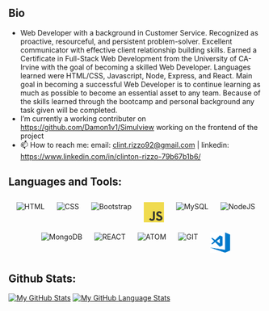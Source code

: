 ## Bio
- Web Developer with a background in Customer Service. Recognized as proactive, resourceful, and persistent problem-solver. Excellent communicator with effective client         relationship building skills. Earned a Certificate in Full-Stack Web Development from the University of CA-Irvine with the goal of becoming a skilled Web Developer. Languages learned were HTML/CSS, Javascript, Node, Express, and React. Main goal in becoming a successful Web Developer is to continue learning as much as possible to become an essential asset to any team. Because of the skills learned through the bootcamp and personal background any task given will be completed.
- I’m currently a working contributer on https://github.com/Damon1v1/Simulview working on the frontend of the project
- 📫 How to reach me: email: clint.rizzo92@gmail.com | linkedin: https://www.linkedin.com/in/clinton-rizzo-79b67b1b6/

## Languages and Tools:
<p align="center">
<img src="https://image.freepik.com/free-icon/html-file-with-code-symbol_318-45756.jpg" alt="HTML" height="40" style="vertical-align:top; margin:10px">
<img src="https://c1.klipartz.com/pngpicture/980/312/sticker-png-html-logo-css3-javascript-web-design-css-grid-layout-html5-electric-blue-symbol.png" alt="CSS" height="40" style="vertical-align:top; margin:10px">
<img src="https://tse2.mm.bing.net/th?id=OIP.GQ1CUtFYAi8c2b-pThbpJQHaGF&pid=Api&P=0&w=211&h=174" alt="Bootstrap" height="40" style="vertical-align:top; margin:10px">
<img src="https://raw.githubusercontent.com/github/explore/80688e429a7d4ef2fca1e82350fe8e3517d3494d/topics/javascript/javascript.png" alt="Javascript" height="40" style="vertical-align:top; margin:10px">
<img src="https://pngimg.com/uploads/mysql/mysql_PNG29.png" alt="MySQL" height="40" style="vertical-align:top; margin:10px">
<img src="https://res.cloudinary.com/practicaldev/image/fetch/s--_QMQU86---/c_imagga_scale,f_auto,fl_progressive,h_420,q_auto,w_1000/https://dev-to-uploads.s3.amazonaws.com/i/6dnng3pre04xxdebia1g.png" alt="NodeJS" height="40" style="vertical-align:top; margin:10px"> 
<img src="https://florencefennel.co.in/image/cache/catalog/florencefennel/MangoDB-1000x1000.jpg" alt="MongoDB" height="40" style="vertical-align:top; margin:10px">
<img src="https://upload.wikimedia.org/wikipedia/commons/thumb/a/a7/React-icon.svg/1200px-React-icon.svg.png" alt="REACT" height="40" style="vertical-align:top; margin:10px">
<img src="https://tse2.mm.bing.net/th?id=OIP.Xf-cqG_M8hgQydXsePMomQAAAA&pid=Api&P=0&w=300&h=300" alt="ATOM" height="40" style="vertical-align:top; margin:10px">
<img src="https://tse2.mm.bing.net/th?id=OIP.c2Bm6fTdMYk3uRQpBZU5tAHaHY&pid=Api&P=0&w=300&h=300" alt="GIT" height="40" style="vertical-align:top; margin:10px"> 
<img src="https://raw.githubusercontent.com/github/explore/80688e429a7d4ef2fca1e82350fe8e3517d3494d/topics/visual-studio-code/visual-studio-code.png" alt="VS Code" height="40" style="vertical-align:top; margin:10px">
</p>

## Github Stats:
[![My GitHub Stats](https://github-readme-stats.vercel.app/api/?username=clintrizzo&count_private=true&theme=tokyonight&showicons=true)]()
[![My GitHub Language Stats](https://github-readme-stats.vercel.app/api/top-langs/?username=clintrizzo&langs_count=5&theme=tokyonight)]()




<!---
clintrizzo/clintrizzo is a ✨ special ✨ repository because its `README.md` (this file) appears on your GitHub profile.
You can click the Preview link to take a look at your changes.
--->
